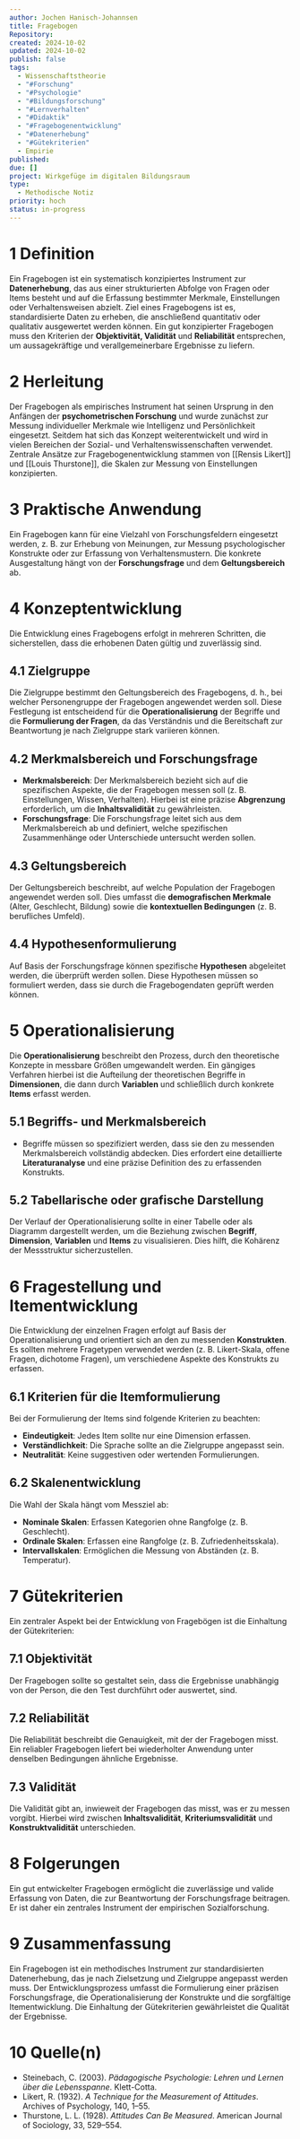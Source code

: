 ```yaml
---
author: Jochen Hanisch-Johannsen
title: Fragebogen
Repository: 
created: 2024-10-02
updated: 2024-10-02
publish: false
tags:
  - Wissenschaftstheorie
  - "#Forschung"
  - "#Psychologie"
  - "#Bildungsforschung"
  - "#Lernverhalten"
  - "#Didaktik"
  - "#Fragebogenentwicklung"
  - "#Datenerhebung"
  - "#Gütekriterien"
  - Empirie
published: 
due: []
project: Wirkgefüge im digitalen Bildungsraum
type:
  - Methodische Notiz
priority: hoch
status: in-progress
---
```

# 1 Definition
Ein Fragebogen ist ein systematisch konzipiertes Instrument zur **Datenerhebung**, das aus einer strukturierten Abfolge von Fragen oder Items besteht und auf die Erfassung bestimmter Merkmale, Einstellungen oder Verhaltensweisen abzielt. Ziel eines Fragebogens ist es, standardisierte Daten zu erheben, die anschließend quantitativ oder qualitativ ausgewertet werden können. Ein gut konzipierter Fragebogen muss den Kriterien der **Objektivität, Validität** und **Reliabilität** entsprechen, um aussagekräftige und verallgemeinerbare Ergebnisse zu liefern.

# 2 Herleitung
Der Fragebogen als empirisches Instrument hat seinen Ursprung in den Anfängen der **psychometrischen Forschung** und wurde zunächst zur Messung individueller Merkmale wie Intelligenz und Persönlichkeit eingesetzt. Seitdem hat sich das Konzept weiterentwickelt und wird in vielen Bereichen der Sozial- und Verhaltenswissenschaften verwendet. Zentrale Ansätze zur Fragebogenentwicklung stammen von [[Rensis Likert]] und [[Louis Thurstone]], die Skalen zur Messung von Einstellungen konzipierten.

# 3 Praktische Anwendung
Ein Fragebogen kann für eine Vielzahl von Forschungsfeldern eingesetzt werden, z. B. zur Erhebung von Meinungen, zur Messung psychologischer Konstrukte oder zur Erfassung von Verhaltensmustern. Die konkrete Ausgestaltung hängt von der **Forschungsfrage** und dem **Geltungsbereich** ab.

# 4 Konzeptentwicklung
Die Entwicklung eines Fragebogens erfolgt in mehreren Schritten, die sicherstellen, dass die erhobenen Daten gültig und zuverlässig sind.

## 4.1 Zielgruppe
Die Zielgruppe bestimmt den Geltungsbereich des Fragebogens, d. h., bei welcher Personengruppe der Fragebogen angewendet werden soll. Diese Festlegung ist entscheidend für die **Operationalisierung** der Begriffe und die **Formulierung der Fragen**, da das Verständnis und die Bereitschaft zur Beantwortung je nach Zielgruppe stark variieren können.

## 4.2 Merkmalsbereich und Forschungsfrage
- **Merkmalsbereich**: Der Merkmalsbereich bezieht sich auf die spezifischen Aspekte, die der Fragebogen messen soll (z. B. Einstellungen, Wissen, Verhalten). Hierbei ist eine präzise **Abgrenzung** erforderlich, um die **Inhaltsvalidität** zu gewährleisten.
- **Forschungsfrage**: Die Forschungsfrage leitet sich aus dem Merkmalsbereich ab und definiert, welche spezifischen Zusammenhänge oder Unterschiede untersucht werden sollen.

## 4.3 Geltungsbereich
Der Geltungsbereich beschreibt, auf welche Population der Fragebogen angewendet werden soll. Dies umfasst die **demografischen Merkmale** (Alter, Geschlecht, Bildung) sowie die **kontextuellen Bedingungen** (z. B. berufliches Umfeld).

## 4.4 Hypothesenformulierung
Auf Basis der Forschungsfrage können spezifische **Hypothesen** abgeleitet werden, die überprüft werden sollen. Diese Hypothesen müssen so formuliert werden, dass sie durch die Fragebogendaten geprüft werden können.

# 5 Operationalisierung
Die **Operationalisierung** beschreibt den Prozess, durch den theoretische Konzepte in messbare Größen umgewandelt werden. Ein gängiges Verfahren hierbei ist die Aufteilung der theoretischen Begriffe in **Dimensionen**, die dann durch **Variablen** und schließlich durch konkrete **Items** erfasst werden. 

## 5.1 Begriffs- und Merkmalsbereich
- Begriffe müssen so spezifiziert werden, dass sie den zu messenden Merkmalsbereich vollständig abdecken. Dies erfordert eine detaillierte **Literaturanalyse** und eine präzise Definition des zu erfassenden Konstrukts.

## 5.2 Tabellarische oder grafische Darstellung
Der Verlauf der Operationalisierung sollte in einer Tabelle oder als Diagramm dargestellt werden, um die Beziehung zwischen **Begriff**, **Dimension**, **Variablen** und **Items** zu visualisieren. Dies hilft, die Kohärenz der Messstruktur sicherzustellen.

# 6 Fragestellung und Itementwicklung
Die Entwicklung der einzelnen Fragen erfolgt auf Basis der Operationalisierung und orientiert sich an den zu messenden **Konstrukten**. Es sollten mehrere Fragetypen verwendet werden (z. B. Likert-Skala, offene Fragen, dichotome Fragen), um verschiedene Aspekte des Konstrukts zu erfassen.

## 6.1 Kriterien für die Itemformulierung
Bei der Formulierung der Items sind folgende Kriterien zu beachten:
- **Eindeutigkeit**: Jedes Item sollte nur eine Dimension erfassen.
- **Verständlichkeit**: Die Sprache sollte an die Zielgruppe angepasst sein.
- **Neutralität**: Keine suggestiven oder wertenden Formulierungen.

## 6.2 Skalenentwicklung
Die Wahl der Skala hängt vom Messziel ab:
- **Nominale Skalen**: Erfassen Kategorien ohne Rangfolge (z. B. Geschlecht).
- **Ordinale Skalen**: Erfassen eine Rangfolge (z. B. Zufriedenheitsskala).
- **Intervallskalen**: Ermöglichen die Messung von Abständen (z. B. Temperatur).

# 7 Gütekriterien
Ein zentraler Aspekt bei der Entwicklung von Fragebögen ist die Einhaltung der Gütekriterien:

## 7.1 Objektivität
Der Fragebogen sollte so gestaltet sein, dass die Ergebnisse unabhängig von der Person, die den Test durchführt oder auswertet, sind.

## 7.2 Reliabilität
Die Reliabilität beschreibt die Genauigkeit, mit der der Fragebogen misst. Ein reliabler Fragebogen liefert bei wiederholter Anwendung unter denselben Bedingungen ähnliche Ergebnisse.

## 7.3 Validität
Die Validität gibt an, inwieweit der Fragebogen das misst, was er zu messen vorgibt. Hierbei wird zwischen **Inhaltsvalidität**, **Kriteriumsvalidität** und **Konstruktvalidität** unterschieden.

# 8 Folgerungen
Ein gut entwickelter Fragebogen ermöglicht die zuverlässige und valide Erfassung von Daten, die zur Beantwortung der Forschungsfrage beitragen. Er ist daher ein zentrales Instrument der empirischen Sozialforschung.

# 9 Zusammenfassung
Ein Fragebogen ist ein methodisches Instrument zur standardisierten Datenerhebung, das je nach Zielsetzung und Zielgruppe angepasst werden muss. Der Entwicklungsprozess umfasst die Formulierung einer präzisen Forschungsfrage, die Operationalisierung der Konstrukte und die sorgfältige Itementwicklung. Die Einhaltung der Gütekriterien gewährleistet die Qualität der Ergebnisse.

# 10 Quelle(n)
- Steinebach, C. (2003). *Pädagogische Psychologie: Lehren und Lernen über die Lebensspanne*. Klett-Cotta.
- Likert, R. (1932). *A Technique for the Measurement of Attitudes*. Archives of Psychology, 140, 1–55.
- Thurstone, L. L. (1928). *Attitudes Can Be Measured*. American Journal of Sociology, 33, 529–554.
